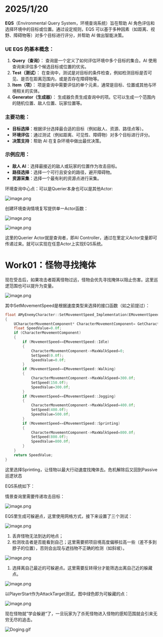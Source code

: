 # 2025/1/20

**EQS**（Environmental Query System，环境查询系统）旨在帮助 AI 角色评估和选择环境中的目标或位置。通过设定规则，EQS 可以基于多种因素（如距离、视野、障碍物等）对多个目标进行评分，并帮助 AI 做出智能决策。

### UE EQS 的基本概念：

1. **Query（查询）**：
查询是一个定义了如何评估环境中多个目标的集合。AI 使用查询来评估多个候选目标或位置的优劣。
2. **Test（测试）**：
在查询中，测试是对目标的条件检查，例如检测目标是否可见、是否在距离范围内，或是否存在障碍物等。
3. **Item（项）**：
项是查询中需要评估的单个元素，通常是目标、位置或其他与环境相关的实体。
4. **Generator（生成器）**：
生成器负责生成查询中的项。它可以生成一个范围内的随机位置、敌人位置、玩家位置等。

### 主要功能：

- **目标选择**：根据评分选择最合适的目标（例如敌人、资源、路径点等）。
- **环境评估**：通过测试（例如距离、可见性、障碍物）对多个目标进行评分。
- **决策支持**：帮助 AI 在复杂环境中做出最优决策。

### 示例应用：

- **敌人 AI**：选择最接近的敌人或玩家的位置作为攻击目标。
- **路径选择**：选择一个可行且安全的路径，避开障碍物。
- **资源采集**：选择一个最有利的资源点进行采集。

环境查询中心点：可以是Querier本身也可以是其他Actor:

![image.png](image.png)

创建环境查询情境复写提供单一Actor函数：

![image.png](image%201.png)

![image.png](image%202.png)

这里的Querier Actor就是查询者，即AI Controller，通过在里定义Actor变量即可传递过来。就可以实现在任意Actor上实现EQS系统。

# Work01：怪物寻找掩体

现在受击后，如果攻击者距离怪物过远，怪物会优先寻找掩体以阻止伤害。这里巡逻范围也可以提升为变量。

![image.png](image%203.png)

其中SetMovementSpeed是根据速度类型来选择的接口函数（如之前提过）：

```cpp
float AMyEnemyCharacter::SetMovementSpeed_Implementation(EMovementSpeed MovementSpeed)
{
	UCharacterMovementComponent* CharacterMovementComponent= GetCharacterMovement();
	float SpeedValue=0.0f;
	if (CharacterMovementComponent)
	{
		if (MovementSpeed==EMovementSpeed::Idle)
		{
			CharacterMovementComponent->MaxWalkSpeed=0;
			SetSpeed(0.0f);
			SpeedValue=0.0f;
		}
		if (MovementSpeed==EMovementSpeed::Walking)
		{
			CharacterMovementComponent->MaxWalkSpeed=300.0f;
			SetSpeed(150.0f);
			SpeedValue=300.0f;
		}
		if (MovementSpeed==EMovementSpeed::Jogging)
		{
			CharacterMovementComponent->MaxWalkSpeed=400.0f;
			SetSpeed(400.0f);
			SpeedValue=500.0f;
		}
		if (MovementSpeed==EMovementSpeed::Sprinting)
		{
			CharacterMovementComponent->MaxWalkSpeed=800.0f;
			SetSpeed(800.0f);
			SpeedValue=800.0f;
		}
	}
	return SpeedValue;
}
```

这里选择Sprinting，让怪物以最大行动速度找掩体去。危机解除后又回到Passive巡逻状态

EQS系统如下：

情景查询里需要传递攻击目标：

![image.png](image%204.png)

EQS里生成可躲避点，这里使用网格方式，接下来设置了三个测试：

![image.png](image%205.png)

1. 丢弃怪物无法到达的地点；
2. 检测攻击者是否能看到自己；这里需要把项目境高度偏移拉高一些（差不多到脖子的位置），否则会出现与遮挡物不正确的检测（如斜坡）。

![image.png](image%206.png)

1. 选择离自己最近的可躲避点。这里需要反转得分才能筛选出离自己近的躲藏点。

![image.png](image%207.png)

以PlayerStart作为AttackTarget测试，图中绿色即为可躲藏的点：

![image.png](image%208.png)

现在怪物就”学会躲避“了，一旦玩家为了杀死怪物进入怪物的感知范围就会引来无穷无尽的追击。

![Doging.gif](Doging.gif)